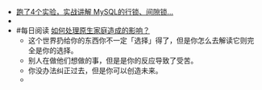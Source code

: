 - [跑了4个实验，实战讲解 MySQL的行锁、间隙锁...​](https://mp.weixin.qq.com/s?__biz=MzI3ODA0ODkwNA==&mid=2247486788&idx=1&sn=ab19b45c9dc4f7833b5b22e368c8dbc5&chksm=eb5db4a3dc2a3db592c06424f50c877acfb4ee08d8cfe2937b18d0d963cedc43cb3ab1d32c28#rd)
-
- #每日阅读 [如何处理原生家庭造成的影响？](https://juicing.today/juice/20220201)
	- 这个世界扔给你的东西你不一定「选择」得了，但是你怎么去解读它则完全是你的选择。
	- 别人在做他们想做的事，但是是你的反应导致了受苦。
	- 你没办法纠正过去，但是你可以创造未来。
	-